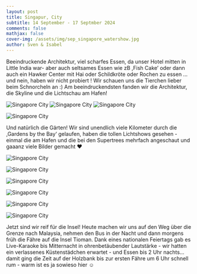 ```yaml
---
layout: post
title: Singapur, City
subtitle: 14 September - 17 Septmber 2024
comments: false
mathjax: false
cover-img: /assets/img/sep_singapore_watershow.jpg
author: Sven & Isabel
---
```

Beeindruckende Architektur, viel scharfes Essen, da unser Hotel mitten in Little India war- aber auch seltsames Essen wie zB ,Fish Cake’ oder dann auch ein Hawker Center mit Hai oder Schildkröte oder Rochen zu essen …und nein, haben wir nicht probiert ! Wir schauen uns die Tierchen lieber beim Schnorcheln an :)
Am beeindruckendsten fanden wir die Architektur, die Skyline und die Lichtschau am Hafen!

![Singapore City](/assets/img/sep_singapore_collage_architecture_1.jpg)
![Singapore City](/assets/img/sep_singapore_collage_architecture_2.jpg)
![Singapore City](/assets/img/sep_singapore_architecture_3.jpg)

![Singapore City](/assets/img/sep_singapore_architecture_4.jpg)

Und natürlich die Gärten!
Wir sind unendlich viele Kilometer durch die ,Gardens by the Bay‘ gelaufen, haben die tollen Lichtshows gesehen - einmal die am Hafen und die bei den Supertrees mehrfach angeschaut und gaaanz viele Bilder gemacht ❤️

![Singapore City](/assets/img/sep_singapore_garden_1.jpg)

![Singapore City](/assets/img/sep_singapore_garden_2.jpg)

![Singapore City](/assets/img/sep_singapore_garden_3.jpg)

![Singapore City](/assets/img/sep_singapore_garden_4.jpg)

![Singapore City](/assets/img/sep_singapore_garden_5.jpg)

![Singapore City](/assets/img/sep_singapore_garden_6.jpg)

Jetzt sind wir reif für die Insel! Heute machen wir uns auf den Weg über die Grenze nach Malaysia, nehmen den Bus in der Nacht und dann morgens früh die Fähre auf die Insel Tioman. Dank eines nationalen Feiertags gab es Live-Karaoke bis Mitternacht in ohrenbetäubender Lautstärke - wir hatten ein verlassenes Küstenstädchen erwartet - und Essen bis 2 Uhr nachts… damit ging die Zeit auf der Holzbank bis zur ersten Fähre um 6 Uhr schnell rum - warm ist es ja sowieso hier ☺️


